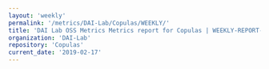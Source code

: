 ```yaml
---
layout: 'weekly'
permalink: '/metrics/DAI-Lab/Copulas/WEEKLY/'
title: 'DAI Lab OSS Metrics Metrics report for Copulas | WEEKLY-REPORT-2019-02-17'
organization: 'DAI-Lab'
repository: 'Copulas'
current_date: '2019-02-17'
---
```

